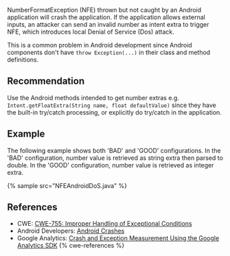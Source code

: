 NumberFormatException (NFE) thrown but not caught by an Android application will crash the application. If the application allows external inputs, an attacker can send an invalid number as intent extra to trigger NFE, which introduces local Denial of Service (Dos) attack.

This is a common problem in Android development since Android components don't have `throw Exception(...)` in their class and method definitions.


## Recommendation
Use the Android methods intended to get number extras e.g. `Intent.getFloatExtra(String name, float defaultValue)` since they have the built-in try/catch processing, or explicitly do try/catch in the application.


## Example
The following example shows both 'BAD' and 'GOOD' configurations. In the 'BAD' configuration, number value is retrieved as string extra then parsed to double. In the 'GOOD' configuration, number value is retrieved as integer extra.

{% sample src="NFEAndroidDoS.java" %}

## References
* CWE: [CWE-755: Improper Handling of Exceptional Conditions](https://cwe.mitre.org/data/definitions/749.html)
* Android Developers: [Android Crashes](https://developer.android.com/topic/performance/vitals/crash)
* Google Analytics: [Crash and Exception Measurement Using the Google Analytics SDK](https://developers.google.com/analytics/devguides/collection/android/v4/exceptions)
{% cwe-references %}
